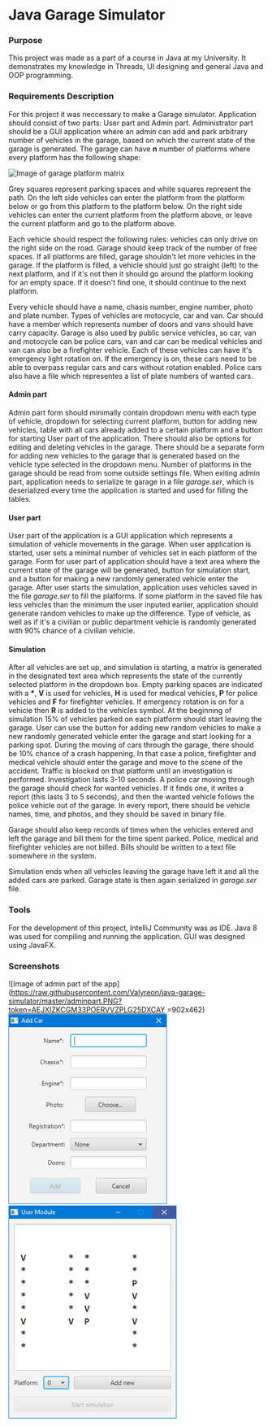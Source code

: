 # Java Garage Simulator

### Purpose
This project was made as a part of a course in Java at my University. It demonstrates my knowledge in Threads, UI designing and general Java and OOP programming.

### Requirements Description
For this project it was neccessary to make a Garage simulator. Application should consist of two parts: User part and Admin part. Administrator part should be a GUI application where an admin can add and park arbitrary number of vehicles in the garage, based on which the current state of the garage is generated. The garage can have **n** number of platforms where every platform has the following shape:

![Image of garage platform matrix](https://i.ibb.co/yVyvdTn/garage.png "Garage Matrix")

Grey squares represent parking spaces and white squares represent the path. On the left side vehicles can enter the platform from the platform below or go from this platform to the platform below. On the right side vehicles can enter the current platform from the platform above, or leave the current platform and go to the platform above. 

Each vehicle should respect the following rules: vehicles can only drive on the right side on the road. Garage should keep track of the number of free spaces. If all platforms are filled, garage shouldn't let more vehicles in the garage. If the platform is filled, a vehicle should just go straight (left) to the next platform, and if it's not then it should go around the platform looking for an empty space. If it doesn't find one, it should continue to the next platform.

Every vehicle should have a name, chasis number, engine number, photo and plate number. Types of vehicles are motocycle, car and van. Car should have a member which represents number of doors and vans should have carry capacity. Garage is also used by public service vehicles, so car, van and motocycle can be police cars, van and car can be medical vehicles and van can also be a firefighter vehicle. Each of these vehicles can have it's emergency light rotation on. If the emergency is on, these cars need to be able to overpass regular cars and cars without rotation enabled. Police cars also have a file which representes a list of plate numbers of wanted cars.

#### Admin part

Admin part form should minimally contain dropdown menu with each type of vehicle, dropdown for selecting current platform, button for adding new vehicles, table with all cars already added to a certain platform and a button for starting User part of the application. There should also be options for editing and deleting vehicles in the garage. There should be a separate form for adding new vehicles to the garage that is generated based on the vehicle type selected in the dropdown menu. Number of platforms in the garage should be read from some outside settings file. When exiting admin part, application needs to serialize te garage in a file *garage.ser*, which is deserialized every time the application is started and used for filling the tables.

#### User part

User part of the application is a GUI application which represents a simulation of vehicle movements in the garage. When user application is started, user sets a minimal number of vehicles set in each platform of the garage. Form for user part of application should have a text area where the current state of the garage will be generated, button for simulation start, and a button for making a new randomly generated vehicle enter the garage. After user starts the simulation, application uses vehicles saved in the file *garage.ser* to fill the platforms. If some platform in the saved file has less vehicles than the minimum the user inputed earlier, application should generate random vehicles to make up the difference. Type of vehicle, as well as if it's a civilian or public department vehicle is randomly generated with 90% chance of a civilian vehicle.

#### Simulation

After all vehicles are set up, and simulation is starting, a matrix is generated in the designated text area which represents the state of the currently selected platform in the dropdown box. Empty parking spaces are indicated with a **\***, **V** is used for vehicles, **H** is used for medical vehicles, **P** for police vehicles and **F** for firefighter vehicles. If emergency rotation is on for a vehicle then **R** is added to the vehicles symbol. At the beginning of simulation 15% of vehicles parked on each platform should start leaving the garage. User can use the button for adding new random vehicles to make a new randomly generated vehicle enter the garage and start looking for a parking spot. During the moving of cars through the garage, there should be 10% chance of a crash happening. In that case a police, firefighter and medical vehicle should enter the garage and move to the scene of the accident. Traffic is blocked on that platform until an investigation is performed. Investigation lasts 3-10 seconds. A police car moving through the garage should check for wanted vehicles. If it finds one, it writes a report (this lasts 3 to 5 seconds), and then the wanted vehicle follows the police vehicle out of the garage. In every report, there should be vehicle names, time, and photos, and they should be saved in binary file.

Garage should also keep records of times when the vehicles entered and left the garage and bill them for the time spent parked. Police, medical and firefighter vehicles are not billed. Bills should be written to a text file somewhere in the system.

Simulation ends when all vehicles leaving the garage have left it and all the added cars are parked. Garage state is then again serialized in *garage.ser* file.
### Tools

For the development of this project, IntelliJ Community was as IDE. Java 8 was used for compiling and running the application. GUI was designed using JavaFX.

### Screenshots

![Image of admin part of the app](https://raw.githubusercontent.com/Valyreon/java-garage-simulator/master/adminpart.PNG?token=AEJXIZKCGM33POERVVZPLG25DXCAY  =902x462)
![Image of add vehicle form](https://raw.githubusercontent.com/Valyreon/java-garage-simulator/master/addcar.PNG?token=AEJXIZNSNJ7OGH4MWK5RAHC5DXCAS)
![Image of user part of the app](https://raw.githubusercontent.com/Valyreon/java-garage-simulator/master/clientpart.PNG?token=AEJXIZMKOTNBUCRC4MT7HPC5DXCA6)
